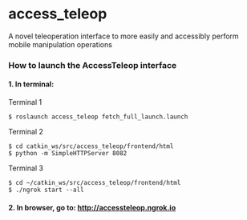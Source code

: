 # access_teleop
A novel teleoperation interface to more easily and accessibly perform mobile manipulation operations

### **How to launch the AccessTeleop interface**
#### 1. In terminal:  
Terminal 1  
```
$ roslaunch access_teleop fetch_full_launch.launch
```
Terminal 2  
```
$ cd catkin_ws/src/access_teleop/frontend/html  
$ python -m SimpleHTTPServer 8082  
```
Terminal 3  
```
$ cd ~/catkin_ws/src/access_teleop/frontend/html  
$ ./ngrok start --all  
```

#### 2. In browser, go to: http://accessteleop.ngrok.io